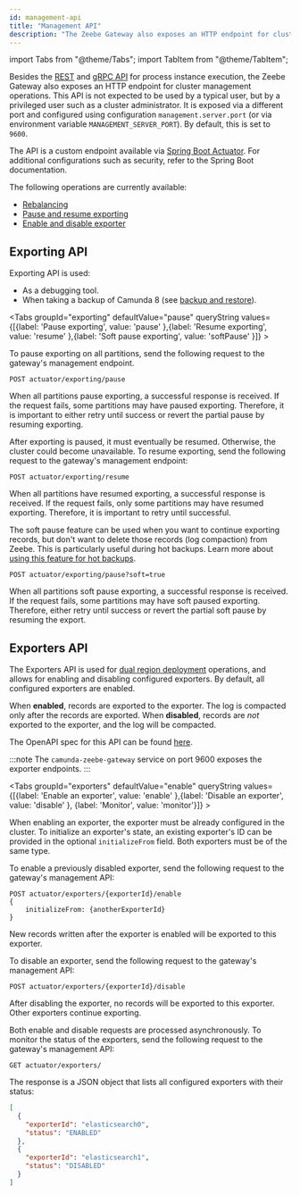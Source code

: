 ```yaml
---
id: management-api
title: "Management API"
description: "The Zeebe Gateway also exposes an HTTP endpoint for cluster management operations."
---
```


import Tabs from "@theme/Tabs";
import TabItem from "@theme/TabItem";

Besides the [REST](/apis-tools/orchestration-cluster-api-rest/orchestration-cluster-api-rest-overview.md) and [gRPC API](/apis-tools/zeebe-api/grpc.md) for process instance execution, the Zeebe Gateway also exposes an HTTP endpoint for cluster management operations. This API is not expected to be used by a typical user, but by a privileged user such as a cluster administrator. It is exposed via a different port and configured using configuration `management.server.port` (or via environment variable `MANAGEMENT_SERVER_PORT`). By default, this is set to `9600`.

The API is a custom endpoint available via [Spring Boot Actuator](https://docs.spring.io/spring-boot/docs/current/reference/html/actuator.html#actuator.endpoints). For additional configurations such as security, refer to the Spring Boot documentation.

The following operations are currently available:

- [Rebalancing](/self-managed/components/orchestration-cluster/zeebe-deployment/operations/rebalancing.md)
- [Pause and resume exporting](#exporting-api)
- [Enable and disable exporter](#exporters-api)

## Exporting API

Exporting API is used:

- As a debugging tool.
- When taking a backup of Camunda 8 (see [backup and restore](/self-managed/operational-guides/backup-restore/backup-and-restore.md)).

<Tabs groupId="exporting" defaultValue="pause" queryString values={[{label: 'Pause exporting', value: 'pause' },{label: 'Resume exporting', value: 'resume' },{label: 'Soft pause exporting', value: 'softPause' }]} >

<TabItem value="pause">

To pause exporting on all partitions, send the following request to the gateway's management endpoint.

```
POST actuator/exporting/pause
```

When all partitions pause exporting, a successful response is received. If the request fails, some partitions may have paused exporting. Therefore, it is important to either retry until success or revert the partial pause by resuming exporting.

</TabItem>

<TabItem value="resume">

After exporting is paused, it must eventually be resumed. Otherwise, the cluster could become unavailable. To resume exporting, send the following request to the gateway's management endpoint:

```
POST actuator/exporting/resume
```

When all partitions have resumed exporting, a successful response is received. If the request fails, only some partitions may have resumed exporting. Therefore, it is important to retry until successful.

</TabItem>

<TabItem value="softPause">

The soft pause feature can be used when you want to continue exporting records, but don't want to delete those records (log compaction) from Zeebe. This is particularly useful during hot backups. Learn more about [using this feature for hot backups](/self-managed/operational-guides/backup-restore/backup-and-restore.md).

```
POST actuator/exporting/pause?soft=true
```

When all partitions soft pause exporting, a successful response is received. If the request fails, some partitions may have soft paused exporting. Therefore, either retry until success or revert the partial soft pause by resuming the export.

</TabItem>
</Tabs>

## Exporters API

The Exporters API is used for [dual region deployment](/self-managed/installation-methods/helm/operational-tasks/dual-region-ops.md) operations, and allows for enabling and disabling configured exporters. By default, all configured exporters are enabled.

When **enabled**, records are exported to the exporter. The log is compacted only after the records are exported. When **disabled**, records are _not_ exported to the exporter, and the log will be compacted.

The OpenAPI spec for this API can be found [here](https://github.com/camunda/camunda/blob/main/dist/src/main/resources/api/cluster/exporter-api.yaml).

:::note
The `camunda‐zeebe‐gateway` service on port 9600 exposes the exporter endpoints.
:::

<Tabs groupId="exporters" defaultValue="enable" queryString values={[{label: 'Enable an exporter', value: 'enable' },{label: 'Disable an exporter', value: 'disable' }, {label: 'Monitor', value: 'monitor'}]} >

<TabItem value="enable">

When enabling an exporter, the exporter must be already configured in the cluster. To initialize an exporter's state, an existing exporter's ID can be provided in the optional `initializeFrom` field. Both exporters must be of the same type.

To enable a previously disabled exporter, send the following request to the gateway's management API:

```
POST actuator/exporters/{exporterId}/enable
{
    initializeFrom: {anotherExporterId}
}
```

New records written after the exporter is enabled will be exported to this exporter.

</TabItem>

<TabItem value="disable">

To disable an exporter, send the following request to the gateway's management API:

```
POST actuator/exporters/{exporterId}/disable
```

After disabling the exporter, no records will be exported to this exporter. Other exporters continue exporting.

</TabItem>

<TabItem value="monitor">

Both enable and disable requests are processed asynchronously. To monitor the status of the exporters, send the following request to the gateway's management API:

```
GET actuator/exporters/
```

The response is a JSON object that lists all configured exporters with their status:

```json
[
  {
    "exporterId": "elasticsearch0",
    "status": "ENABLED"
  },
  {
    "exporterId": "elasticsearch1",
    "status": "DISABLED"
  }
]
```

</TabItem>

</Tabs>
